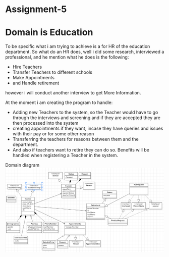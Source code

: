 # Assignment-5
# Domain is Education

To be specific what i am trying to achieve is a for HR of the education department.
So what do an HR does, well i did some research, interviewed a professional,
and he mention what he does is the following:

- Hire Teachers
- Transfer Teachers to different schools
- Make Appointments
- and Handle retirement

however i will conduct another interview to get More Information.

At the moment i am creating the program to handle:
- Adding new Teachers to the system, so the Teacher would have to go through the interviews and screening
  and if they are accepted they are then processed into the system 
- creating appointments if they want, incase they have queries and issues with their pay or for some other reason
- Transferring the teachers for reasons between them and the department.
- And also if teachers want to retire they can do so. Benefits will be handled when registering a Teacher in the system.

Domain diagram
![Domain class diagram](Capture.PNG)